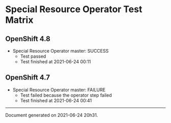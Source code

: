 
Special Resource Operator Test Matrix
=====================================

OpenShift 4.8
-------------

* Special Resource Operator master: SUCCESS
  - Test passed
  - Test finished at 2021-06-24 00:11

OpenShift 4.7
-------------

* Special Resource Operator master: FAILURE
  - Test failed because the operator step failed
  - Test finished at 2021-06-24 00:41


---
Document generated on 2021-06-24 20h31.

